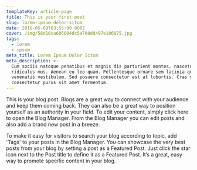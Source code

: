 ```yaml
---
templateKey: article-page
title: This is your first post
slug: lorem-ipsum-dolor-situm
date: 2016-05-09T03:55:00.000Z
cover: /img/58d10ca605004dc5a700dd497e106075.jpg
tags:
  - lorem
  - ipsum
meta_title: Lorem Ipsum Dolor Situm
meta_description: >-
  Cum sociis natoque penatibus et magnis dis parturient montes, nascetur
  ridiculus mus. Aenean eu leo quam. Pellentesque ornare sem lacinia quam
  venenatis vestibulum. Sed posuere consectetur est at lobortis. Cras mattis
  consectetur purus sit amet fermentum.
---
```

This is your blog post. Blogs are a great way to connect with your audience and keep them coming back. They can also be a great way to position yourself as an authority in your field. To edit your content, simply click here to open the Blog Manager. From the Blog Manager you can edit posts and also add a brand new post in a breeze.


To make it easy for visitors to search your blog according to topic, add 'Tags' to your posts in the Blog Manager.  You can showcase the very best posts from your blog by setting a post as a Featured Post. Just click the star icon next to the Post title to define it as a Featured Post. It’s a great, easy way to promote specific content in your blog.
